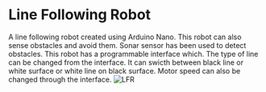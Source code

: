 # Line Following Robot
A line following robot created using Arduino Nano. This robot can also sense obstacles and avoid them. Sonar sensor has been used to detect obstacles. This robot has a programmable interface which. The type of line can be changed from the interface. It can swicth between black line or white surface or white line on black surface. Motor speed can also be changed through the interface.  ![LFR](https://user-images.githubusercontent.com/74035623/172013771-41a57264-fb82-4502-878a-ce4612187ef3.png)
